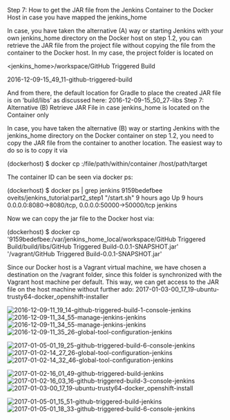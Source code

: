 Step 7: How to get the JAR file from the Jenkins Container to the Docker Host in case you have mapped the jenkins_home

In case, you have taken the alternative (A) way or starting Jenkins with your own jenkins_home directory on the Docker host on step 1.2, you can retrieve the JAR file from the project file without copying the file from the container to the Docker host. In my case, the project folder is located on

<jenkins_home>/workspace/GitHub Triggered Build

2016-12-09-15_49_11-github-triggered-build

And from there, the default location for Gradle to place the created JAR file is on ‘build/libs’ as discussed here:
2016-12-09-15_50_27-libs
Step 7: Alternative (B) Retrieve JAR File in case jenkins_home is located on the Container only

In case, you have taken the alternative (B) way or starting Jenkins with the jenkins_home directory on the Docker container on step 1.2, you need to copy the JAR file from the container to another location. The easiest way to do so is to copy it via

(dockerhost) $ docker cp <containerId>:/file/path/within/container /host/path/target

The container ID can be seen via docker ps:

(dockerhost) $ docker ps | grep jenkins
9159bedefbee        oveits/jenkins_tutorial:part2_step1   "/start.sh"              9 hours ago         Up 9 hours          0.0.0.0:8080->8080/tcp, 0.0.0.0:50000->50000/tcp   jenkins

Now we can copy the jar file to the Docker host via:

(dockerhost) $ docker cp '9159bedefbee:/var/jenkins_home_local/workspace/GitHub Triggered Build/build/libs/GitHub Triggered Build-0.0.1-SNAPSHOT.jar' '/vagrant/GitHub Triggered Build-0.0.1-SNAPSHOT.jar'

Since our Docker host is a Vagrant virtual machine, we have chosen a destination on the /vagrant folder, since this folder is synchronized with the Vagrant host machine per default. This way, we can get access to the JAR file on the host machine without further ado:
2017-01-03-00_17_19-ubuntu-trusty64-docker_openshift-installer


![2016-12-09-11_19_14-github-triggered-build-1-console-jenkins](https://user-images.githubusercontent.com/558905/37997767-ff9d55d0-31e9-11e8-9ede-9afeff756247.png)
![2016-12-09-11_34_55-manage-jenkins-jenkins](https://user-images.githubusercontent.com/558905/37997763-ff645992-31e9-11e8-815e-cb8f28e43f9b.png)
![2016-12-09-11_34_55-manage-jenkins-jenkins](https://user-images.githubusercontent.com/558905/37997253-61163144-31e8-11e8-802e-7955d541ba36.png)
![2016-12-09-11_35_26-global-tool-configuration-jenkins](https://user-images.githubusercontent.com/558905/37997254-612332b8-31e8-11e8-8317-76bbaa291e3c.png)

![2017-01-05-01_19_25-github-triggered-build-6-console-jenkins](https://user-images.githubusercontent.com/558905/37997308-7e2ca2d6-31e8-11e8-81cc-d30f146571f7.png)
![2017-01-02-14_27_26-global-tool-configuration-jenkins](https://user-images.githubusercontent.com/558905/37997309-7e37eab0-31e8-11e8-9398-1b12e6fecffc.png)
![2017-01-02-14_32_46-global-tool-configuration-jenkins](https://user-images.githubusercontent.com/558905/37997310-7e44e76a-31e8-11e8-8cfd-0b260a84995c.png)



![2017-01-02-16_01_49-github-triggered-build-jenkins](https://user-images.githubusercontent.com/558905/37997318-7ec3f73a-31e8-11e8-9cd4-c402f3bb4932.png)
![2017-01-02-16_03_16-github-triggered-build-3-console-jenkins](https://user-images.githubusercontent.com/558905/37997319-7ed18eae-31e8-11e8-92af-81a197c170d0.png)
![2017-01-03-00_17_19-ubuntu-trusty64-docker_openshift-install](https://user-images.githubusercontent.com/558905/37997320-7edddfd8-31e8-11e8-825e-b0926f897bd6.png)



![2017-01-05-01_15_51-github-triggered-build-jenkins](https://user-images.githubusercontent.com/558905/37997326-7f1c72d4-31e8-11e8-9530-9bb9391bca25.png)
![2017-01-05-01_18_33-github-triggered-build-6-console-jenkins](https://user-images.githubusercontent.com/558905/37997327-7f279088-31e8-11e8-9d8c-fdeb24124d3f.png)

